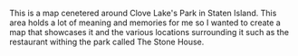 This is a map cenetered around Clove Lake's Park in Staten Island. This area holds a lot of meaning and memories for me so I wanted to create a map that showcases it and the various locations surrounding it such as the restaurant withing the park called The Stone House.